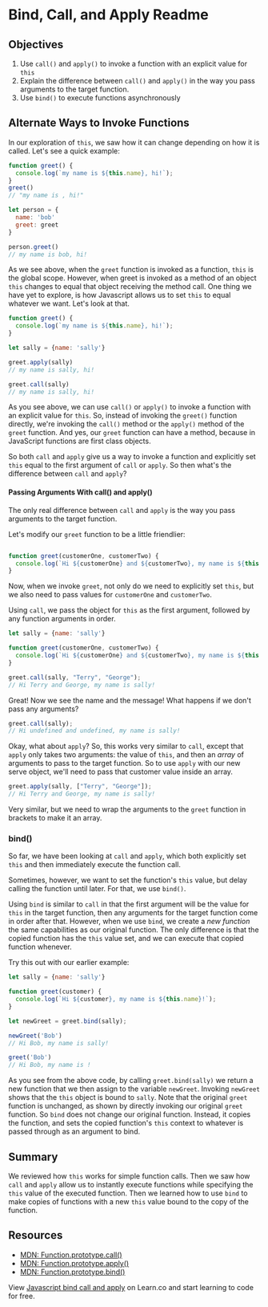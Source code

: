 # Bind, Call, and Apply Readme

## Objectives
1. Use `call()` and `apply()` to invoke a function with an explicit value for `this`
2. Explain the difference between `call()` and `apply()` in the way you pass arguments to the target function.
3. Use `bind()` to execute functions asynchronously

## Alternate Ways to Invoke Functions
In our exploration of `this`, we saw how it can change depending on how it is called.  Let's see a quick example:

```js
function greet() {
  console.log(`my name is ${this.name}, hi!`);
}
greet()
// "my name is , hi!"

let person = {
  name: 'bob'
  greet: greet
}

person.greet()
// my name is bob, hi!
```

As we see above, when the `greet` function is invoked as a function, `this` is the global scope.  However, when greet is invoked as a method of an object `this` changes to equal that object receiving the method call.  One thing we have yet to explore, is how Javascript allows us to set `this` to equal whatever we want.  Let's look at that.

```js
function greet() {
  console.log(`my name is ${this.name}, hi!`);
}

let sally = {name: 'sally'}

greet.apply(sally)
// my name is sally, hi!

greet.call(sally)
// my name is sally, hi!

```

As you see above, we can use `call()` or `apply()` to invoke a function with an explicit value for `this`.  So, instead of invoking the `greet()` function directly, we're invoking the `call()` method or the `apply()` method of the `greet` function.  And yes, our `greet` function can have a method, because in JavaScript functions are first class objects.   

So both `call` and `apply` give us a way to invoke a function and explicitly set `this` equal to the first argument of `call` or `apply`.  So then what's the difference between `call` and `apply`?

#### Passing Arguments With call() and apply()

The only real difference between `call` and `apply` is the way you pass arguments to the target function.

Let's modify our `greet` function to be a little friendlier:
```js

function greet(customerOne, customerTwo) {
  console.log(`Hi ${customerOne} and ${customerTwo}, my name is ${this.name}!`);
}
```

Now, when we invoke `greet`, not only do we need to explicitly set `this`, but we also need to pass values for `customerOne` and `customerTwo`.

Using `call`, we pass the object for `this` as the first argument, followed by any function arguments in order.

```js
let sally = {name: 'sally'}

function greet(customerOne, customerTwo) {
  console.log(`Hi ${customerOne} and ${customerTwo}, my name is ${this.name}!`);
}

greet.call(sally, "Terry", "George");
// Hi Terry and George, my name is sally!
```

Great! Now we see the name and the message! What happens if we don't pass any arguments?

```js
greet.call(sally);
// Hi undefined and undefined, my name is sally!
```

Okay, what about `apply`? So, this works very similar to `call`, except that `apply` only takes two arguments: the value of `this`, and then an *array* of arguments to pass to the target function. So to use `apply` with our new serve object, we'll need to pass that customer value inside an array.

```js
greet.apply(sally, ["Terry", "George"]);
// Hi Terry and George, my name is sally!
```

Very similar, but we need to wrap the arguments to the `greet` function in brackets to make it an array.

### bind()

So far, we have been looking at `call` and `apply`, which both explicitly set `this` and then immediately execute the function call.

Sometimes, however, we want to set the function's `this` value, but delay calling the function until later. For that, we use `bind()`.

Using `bind` is similar to `call` in that the first argument will be the value for `this` in the target function, then any arguments for the target function come in order after that.  However, when we use `bind`, we create a *new function* the same capabilities as our original function.  The only difference is that the copied function has the `this` value set, and we can execute that copied function whenever.

Try this out with our earlier example:

```js
let sally = {name: 'sally'}

function greet(customer) {
  console.log(`Hi ${customer}, my name is ${this.name}!`);
}

let newGreet = greet.bind(sally);

newGreet('Bob')
// Hi Bob, my name is sally!

greet('Bob')
// Hi Bob, my name is !
```

As you see from the above code, by calling `greet.bind(sally)` we return a new function that we then assign to the variable `newGreet`.  Invoking `newGreet` shows that the `this` object is bound to `sally`.  Note that the original `greet` function is unchanged, as shown by directly invoking our original `greet` function.  So `bind` does not change our original function.  Instead, it copies the function, and sets the copied function's `this` context to whatever is passed through as an argument to bind.  

## Summary

We reviewed how `this` works for simple function calls. Then we saw how `call` and `apply` allow us to instantly execute functions while specifying the `this` value of the executed function.  Then we learned how to use `bind` to make copies of functions with a new `this` value bound to the copy of the function.

## Resources

- [MDN: Function.prototype.call()](https://developer.mozilla.org/en-US/docs/Web/JavaScript/Reference/Global_Objects/Function/call)
- [MDN: Function.prototype.apply()](https://developer.mozilla.org/en-US/docs/Web/JavaScript/Reference/Global_Objects/Function/apply)
- [MDN: Function.prototype.bind()](https://developer.mozilla.org/en-US/docs/Web/JavaScript/Reference/Global_Objects/Function/bind)

<p class='util--hide'>View <a href='https://learn.co/lessons/js-object-oriented-bind-call-apply-readme'>Javascript bind call and apply</a> on Learn.co and start learning to code for free.</p>
